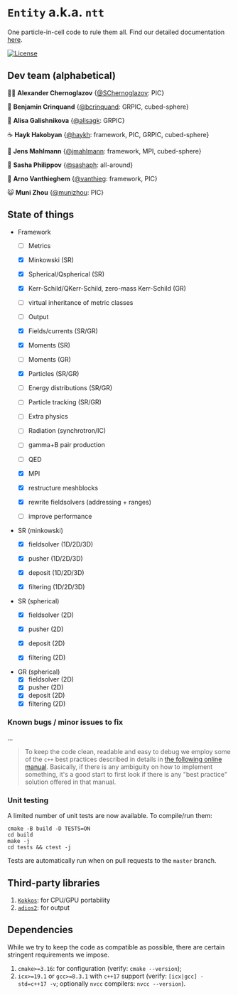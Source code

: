 # `Entity` a.k.a. `ntt`
One particle-in-cell code to rule them all. Find our detailed documentation [here](https://haykh.github.io/entity/).

[![License](https://img.shields.io/badge/License-BSD%203--Clause-blue.svg)](https://opensource.org/licenses/BSD-3-Clause)

## Dev team (alphabetical)

💁‍♂️ __Alexander Chernoglazov__ {[@SChernoglazov](https://github.com/SChernoglazov): PIC}

🍵 __Benjamin Crinquand__ {[@bcrinquand](https://github.com/bcrinquand): GRPIC, cubed-sphere}

🧋 __Alisa Galishnikova__ {[@alisagk](https://github.com/alisagk): GRPIC}

☕ __Hayk Hakobyan__ {[@haykh](https://github.com/haykh): framework, PIC, GRPIC, cubed-sphere}

🥔 __Jens Mahlmann__ {[@jmahlmann](https://github.com/jmahlmann): framework, MPI, cubed-sphere}

🐬 __Sasha Philippov__ {[@sashaph](https://github.com/sashaph): all-around}

🤷 __Arno Vanthieghem__ {[@vanthieg](https://github.com/vanthieg): framework, PIC}

😺 __Muni Zhou__ {[@munizhou](https://github.com/munizhou): PIC}

## State of things

* Framework 
  - [ ]  Metrics
    - [x]  Minkowski (SR)
    - [x]  Spherical/Qspherical (SR)
    - [x]  Kerr-Schild/QKerr-Schild, zero-mass Kerr-Schild (GR)
    - [ ]  virtual inheritance of metric classes
  - [ ]  Output
    - [x]  Fields/currents (SR/GR)
    - [x]  Moments (SR)
    - [ ]  Moments (GR)
    - [x]  Particles (SR/GR)
    - [ ]  Energy distributions (SR/GR)
    - [ ]  Particle tracking (SR/GR)
  - [ ]  Extra physics
    - [ ]  Radiation (synchrotron/IC)
    - [ ]  gamma+B pair production
    - [ ]  QED
  - [x]  MPI
    - [x]  restructure meshblocks
    - [x]  rewrite fieldsolvers (addressing + ranges)
    - [ ]  improve performance


* SR (minkowski)
  - [x]  fieldsolver (1D/2D/3D)
  - [x]  pusher (1D/2D/3D)
  - [x]  deposit (1D/2D/3D)
  - [x]  filtering (1D/2D/3D)


* SR (spherical)
  - [x]  fieldsolver (2D)
  - [x]  pusher (2D)
  - [x]  deposit (2D)
  - [x]  filtering (2D)


* GR (spherical)
  - [x]  fieldsolver (2D)
  - [x]  pusher (2D)
  - [x]  deposit (2D)
  - [x]  filtering (2D)

### Known bugs / minor issues to fix

  ...

> To keep the code clean, readable and easy to debug we employ some of the `c++` best practices described in details in [the following online manual](https://www.learncpp.com/). Basically, if there is any ambiguity on how to implement something, it's a good start to first look if there is any "best practice" solution offered in that manual.

### Unit testing

A limited number of unit tests are now available. To compile/run them:
```shell
cmake -B build -D TESTS=ON
cd build
make -j
cd tests && ctest -j
```

Tests are automatically run when on pull requests to the `master` branch.

## Third-party libraries

1. [`Kokkos`](https://github.com/kokkos/kokkos/): for CPU/GPU portability
2. [`adios2`](https://github.com/ornladios/ADIOS2): for output

## Dependencies

While we try to keep the code as compatible as possible, there are certain stringent requirements we impose.

1. `cmake>=3.16`: for configuration (verify: `cmake --version`);
2. `icx>=19.1` or `gcc>=8.3.1` with `c++17` support (verify: `[icx|gcc] -std=c++17 -v`; optionally `nvcc` compilers: `nvcc --version`).
